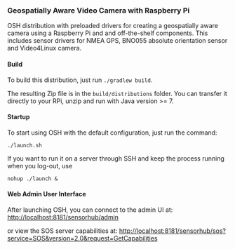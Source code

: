 ### Geospatially Aware Video Camera with Raspberry Pi

OSH distribution with preloaded drivers for creating a geospatially aware camera using a Raspberry Pi and and off-the-shelf components. This includes sensor drivers for NMEA GPS, BNO055 absolute orientation sensor and Video4Linux camera.


#### Build

To build this distribution, just run `./gradlew build`.

The resulting Zip file is in the `build/distributions` folder. You can transfer it directly to your RPi, unzip and run with Java version >= 7.


#### Startup

To start using OSH with the default configuration, just run the command:

    ./launch.sh

If you want to run it on a server through SSH and keep the process running when you log-out, use

    nohup ./launch &


#### Web Admin User Interface

After launching OSH, you can connect to the admin UI at:
<http://localhost:8181/sensorhub/admin>

or view the SOS server capabilities at:
<http://localhost:8181/sensorhub/sos?service=SOS&version=2.0&request=GetCapabilities>


